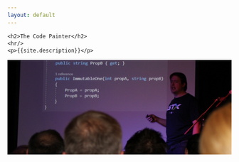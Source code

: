 ```yaml
---
layout: default
---
```


<!--start : hero -->
<div id="hero_cont">

  <div class="hero_txt">

    <h2>The Code Painter</h2>
    <hr/>
    <p>{{site.description}}</p>
  </div>
  <div class="hero_img">
    <img src="/Content/img/IMG_4858.JPG">
  </div>  
</div>
<!--end : hero -->